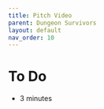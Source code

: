 ```yaml
---
title: Pitch Video
parent: Dungeon Survivors
layout: default
nav_order: 10
---
```


# To Do
* 3 minutes

